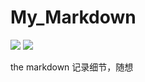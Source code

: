 # My_Markdown

<img src=https://img.shields.io/badge/%E7%BD%91%E7%BB%9C%E5%AE%89%E5%85%A8-%E9%BB%91%E5%AE%A2-green>

<img src=https://img.shields.io/badge/%E5%BC%80%E6%BA%90-%E5%85%B1%E4%BA%AB-pink>

the markdown
记录细节，随想